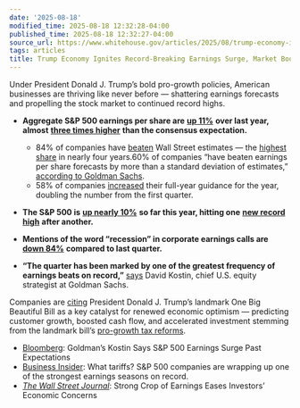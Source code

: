 ```yaml
---
date: '2025-08-18'
modified_time: 2025-08-18 12:32:28-04:00
published_time: 2025-08-18 12:32:27-04:00
source_url: https://www.whitehouse.gov/articles/2025/08/trump-economy-ignites-record-breaking-earnings-surge-market-boom/
tags: articles
title: Trump Economy Ignites Record-Breaking Earnings Surge, Market Boom
---
```

 
Under President Donald J. Trump’s bold pro-growth policies, American
businesses are thriving like never before — shattering earnings
forecasts and propelling the stock market to continued record highs.

-   **Aggregate S&P 500 earnings per share are** [**up
    11%**](https://www.bloomberg.com/news/articles/2025-08-18/goldman-s-kostin-says-s-p-500-earnings-surge-past-expectations)
    **over last year, almost** [**three times
    higher**](https://www.bloomberg.com/news/articles/2025-08-18/goldman-s-kostin-says-s-p-500-earnings-surge-past-expectations)
    **than the consensus expectation.**
    -   84% of companies have
        [beaten](https://archive.ph/pNym9#selection-1955.0-1962.0:~:text=Indeed%2C%20this%20earnings,Wall%20Street%27s%20estimates.)
        Wall Street estimates — the [highest
        share](https://www.bloomberg.com/news/articles/2025-08-18/goldman-s-kostin-says-s-p-500-earnings-surge-past-expectations#:~:text=S%26P%20500%20Firms%20Enjoy%20Best%20Season%20in%20About%20Four%20Years)
        in nearly four years.60% of companies “have beaten earnings per
        share forecasts by more than a standard deviation of estimates,”
        [according to Goldman
        Sachs](https://www.bloomberg.com/news/articles/2025-08-18/goldman-s-kostin-says-s-p-500-earnings-surge-past-expectations#:~:text=have%20beaten%20earnings%20per%20share%20forecasts%20by%20more%20than%20a%20standard%20deviation%20of%20estimates%2C%20they%20added.).

    <!-- -->

    -   58% of companies
        [increased](https://archive.ph/pNym9#selection-1955.0-1962.0:~:text=Indeed%2C%20this%20earnings,Wall%20Street%27s%20estimates.)
        their full-year guidance for the year, doubling the number from
        the first quarter.
-   **The S&P 500 is** [**up nearly
    10%**](https://www.wsj.com/finance/stocks/strong-crop-of-earnings-eases-investors-economic-concerns-7acc1772#:~:text=Those%20signals%20have%20helped%20major%20stock%20indexes%20power%20to%20record%20after%20record%20in%20recent%20weeks.%20The%20S%26P%20500%20has%20climbed%2029%25%20off%20its%20lows%20in%20April%20and%20now%20stands%209.7%25%20higher%20on%20the%20year.)
    **so far this year, hitting one** [**new record
    high**](https://www.cnbc.com/2025/08/14/stock-futures-today-live-updates.html)
    **after another.**
-   **Mentions of the word “recession” in corporate earnings calls are**
    [**down
    84%**](https://www.wsj.com/finance/stocks/strong-crop-of-earnings-eases-investors-economic-concerns-7acc1772#:~:text=While%20much%20of,through%20Aug.%2013)
    **compared to last quarter.**
-   **“The quarter has been marked by one of the greatest frequency of
    earnings beats on record,”**
    [says](https://www.bloomberg.com/news/articles/2025-08-17/asia-set-for-cautious-open-ahead-of-ukraine-talks-markets-wrap#:~:text=%E2%80%9CThe%20quarter%20has%20been%20marked%20by%20one%20of%20the%20greatest%20frequency%20of%20earnings%20beats%20on%20record%2C%E2%80%9D%20David%20Kostin%2C%20chief%20US%20equity%20strategist%20at%20Goldman%20Sachs%2C%20wrote%20in%20a%20note.)
    David Kostin, chief U.S. equity strategist at Goldman Sachs.

Companies are
[citing](https://www.whitehouse.gov/articles/2025/08/the-one-big-beautiful-bill-is-igniting-an-american-business-boom/)
President Donald J. Trump’s landmark One Big Beautiful Bill as a key
catalyst for renewed economic optimism — predicting customer growth,
boosted cash flow, and accelerated investment stemming from the landmark
bill’s [pro-growth tax
reforms](https://www.whitehouse.gov/issues/small-business/).

-   [Bloomberg](https://www.bloomberg.com/news/articles/2025-08-18/goldman-s-kostin-says-s-p-500-earnings-surge-past-expectations):
    Goldman’s Kostin Says S&P 500 Earnings Surge Past Expectations
-   [Business Insider](https://archive.ph/pNym9): What tariffs? S&P 500
    companies are wrapping up one of the strongest earnings seasons on
    record. 
-   [*The Wall Street
    Journal*](https://www.wsj.com/finance/stocks/strong-crop-of-earnings-eases-investors-economic-concerns-7acc1772):
    Strong Crop of Earnings Eases Investors’ Economic Concerns
